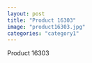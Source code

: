 ```yaml
---
layout: post
title: "Product 16303"
image: "product16303.jpg"
categories: "category1"
---
```

Product 16303
